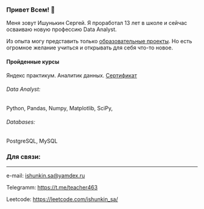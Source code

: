### Привет Всем! 👋

<!--
**ishunkinsa/ishunkinsa** is a ✨ _special_ ✨ repository because its `README.md` (this file) appears on your GitHub profile.

Here are some ideas to get you started:

- 🔭 I’m currently working on ...
- 🌱 I’m currently learning ...
- 👯 I’m looking to collaborate on ...
- 🤔 I’m looking for help with ...
- 💬 Ask me about ...
- 📫 How to reach me: ...
- 😄 Pronouns: ...
- ⚡ Fun fact: ...
-->

Меня зовут Ишунькин Сергей.
Я проработал 13 лет в школе и сейчас осваиваю новую профессию Data Analyst.

Из опыта могу представить только [образовательные проекты](https://github.com/ishunkinsa/yandex_practicum_DA). Но есть огромное желание учиться и открывать для себя что-то новое.

#### Пройденные курсы
Яндекс практикум. Аналитик данных. [Сертификат]()
###### Data Analyst: 
Python, Pandas, Numpy, Matplotlib, SciPy,

###### Databases: 
PostgreSQL, MySQL 

### Для связи:
---
e-mail: ishunkin.sa@yamdex.ru

Telegramm: https://t.me/teacher463

Leetcode: https://leetcode.com/ishunkin_sa/

